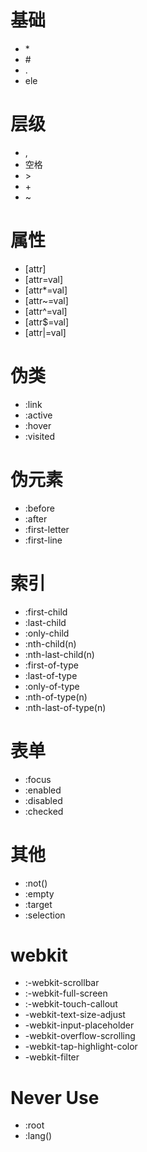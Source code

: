 # 基础

* \*
* \#
* \.
* ele

# 层级

* ,
* 空格
* \>
* \+
* ~

# 属性

* [attr]
* [attr=val]
* [attr*=val]
* [attr~=val]
* [attr^=val]
* [attr$=val]
* [attr\|=val]

# 伪类

* :link
* :active
* :hover
* :visited

# 伪元素

* :before
* :after
* :first-letter
* :first-line

# 索引

* :first-child
* :last-child
* :only-child
* :nth-child(n)
* :nth-last-child(n)
* :first-of-type
* :last-of-type
* :only-of-type
* :nth-of-type(n)
* :nth-last-of-type(n)

# 表单

* :focus
* :enabled
* :disabled
* :checked

# 其他

* :not()
* :empty
* :target
* :selection

# webkit

* :-webkit-scrollbar
* :-webkit-full-screen
* :-webkit-touch-callout
* -webkit-text-size-adjust
* -webkit-input-placeholder
* -webkit-overflow-scrolling
* -webkit-tap-highlight-color
* -webkit-filter

# Never Use

* :root
* :lang()